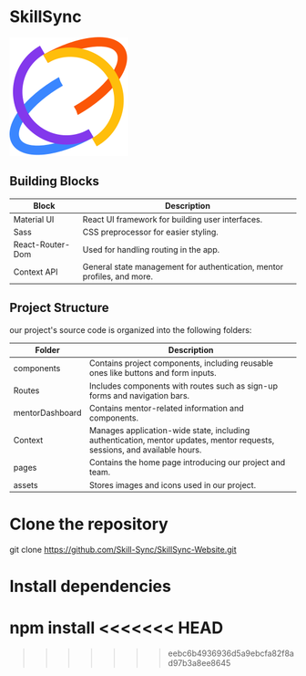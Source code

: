 # SkillSync

![SkillSync Team](./src/assets/Logo.svg)

## Building Blocks

| Block            | Description                                                             |
| ---------------- | ----------------------------------------------------------------------- |
| Material UI      | React UI framework for building user interfaces.                        |
| Sass             | CSS preprocessor for easier styling.                                    |
| React-Router-Dom | Used for handling routing in the app.                                   |
| Context API      | General state management for authentication, mentor profiles, and more. |

## Project Structure

our project's source code is organized into the following folders:

| Folder          | Description                                                                                                               |
| --------------- | ------------------------------------------------------------------------------------------------------------------------- |
| components      | Contains project components, including reusable ones like buttons and form inputs.                                        |
| Routes          | Includes components with routes such as sign-up forms and navigation bars.                                                |
| mentorDashboard | Contains mentor-related information and components.                                                                       |
| Context         | Manages application-wide state, including authentication, mentor updates, mentor requests, sessions, and available hours. |
| pages           | Contains the home page introducing our project and team.                                                                  |
| assets          | Stores images and icons used in our project.                                                                              |

# Clone the repository

git clone https://github.com/Skill-Sync/SkillSync-Website.git

# Install dependencies

npm install
<<<<<<< HEAD
=======

>>>>>>> eebc6b4936936d5a9ebcfa82f8ad97b3a8ee8645

